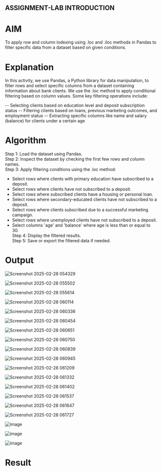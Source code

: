 ## ASSIGNMENT-LAB INTRODUCTION

# AIM
To apply row and column indexing using .loc and .iloc methods in Pandas to filter specific data from a dataset based on given conditions.

# Explanation
In this activity, we use Pandas, a Python library for data manipulation, to filter rows and select specific columns from a dataset containing information about bank clients.
We use the .loc method to apply conditional filtering based on column values. Some key filtering operations include:

-- Selecting clients based on education level and deposit subscription status
-- Filtering clients based on loans, previous marketing outcomes, and employment status
-- Extracting specific columns like name and salary (balance) for clients under a certain age


# Algorithm

Step 1: Load the dataset using Pandas.  
Step 2:  Inspect the dataset by checking the first few rows and column names.  
Step 3:  Apply filtering conditions using the .loc method:  
   - Select rows where clients with primary education have subscribed to a deposit.  
   - Select rows where clients have not subscribed to a deposit.  
   - Select rows where subscribed clients have a housing or personal loan.  
   - Select rows where secondary-educated clients have not subscribed to a deposit.  
   - Select rows where clients subscribed due to a successful marketing campaign.  
   - Select rows where unemployed clients have not subscribed to a deposit.  
   - Select columns 'age' and 'balance' where age is less than or equal to 30.  
Step 4:  Display the filtered results.  
Step 5:  Save or export the filtered data if needed.

# Output
![Screenshot 2025-02-28 054329](https://github.com/user-attachments/assets/dfa229b1-ef3d-47e6-a8bb-057aff3eab52)

![Screenshot 2025-02-28 055502](https://github.com/user-attachments/assets/9340e3c5-265d-479b-8dce-7de087965017)

![Screenshot 2025-02-28 055614](https://github.com/user-attachments/assets/7a149e93-f529-4fdf-86dd-9a226bc3c922)

![Screenshot 2025-02-28 060114](https://github.com/user-attachments/assets/b192ea65-cf82-4218-963d-61a3c4260a94)

![Screenshot 2025-02-28 060336](https://github.com/user-attachments/assets/d15ae392-c582-4481-8f7e-093411fe2eaf)


![Screenshot 2025-02-28 060454](https://github.com/user-attachments/assets/7ba72514-a114-4da8-b913-976e3828e410)


![Screenshot 2025-02-28 060651](https://github.com/user-attachments/assets/4885fa38-1858-4a86-8614-9f0107a1bfe5)


![Screenshot 2025-02-28 060750](https://github.com/user-attachments/assets/45dc5f9e-ffe5-409e-a49c-243fd28f39b6)


![Screenshot 2025-02-28 060839](https://github.com/user-attachments/assets/5cc6097e-8b06-4a1d-8da5-5a42c83293bd)


![Screenshot 2025-02-28 060945](https://github.com/user-attachments/assets/8fafb1e1-988d-4e5c-9c70-7943f9765fd8)


![Screenshot 2025-02-28 061209](https://github.com/user-attachments/assets/b6c5cfa5-e0a5-44da-9931-4d07973f0bdb)


![Screenshot 2025-02-28 061332](https://github.com/user-attachments/assets/501a09fb-da2e-4a15-b1c4-2f6ced3d5e0e)


![Screenshot 2025-02-28 061402](https://github.com/user-attachments/assets/7a5d1cb4-26e4-4ded-9404-8fe2795b567a)


![Screenshot 2025-02-28 061537](https://github.com/user-attachments/assets/452952c3-4513-43b9-b141-65be23da91e5)


![Screenshot 2025-02-28 061647](https://github.com/user-attachments/assets/f8ff100d-c9d7-414e-b760-903e9d40048f)


![Screenshot 2025-02-28 061727](https://github.com/user-attachments/assets/6f54e83f-28d2-4090-8e90-a66695a35327)


![image](https://github.com/user-attachments/assets/aa8f49df-67b5-4255-a7a1-4fe45c20e3e3)


![image](https://github.com/user-attachments/assets/4a59b2b0-ac86-4800-9c7f-9fad4b893bcc)


![image](https://github.com/user-attachments/assets/4a2e1a29-8e2a-4a08-8ab0-fe9cc029a589)



# Result


